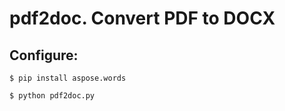 # pdf2doc. Convert PDF to DOCX

## Configure:

~~~
$ pip install aspose.words

$ python pdf2doc.py
~~~
